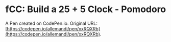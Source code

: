# fCC: Build a 25 + 5 Clock - Pomodoro

A Pen created on CodePen.io. Original URL: [https://codepen.io/allemandi/pen/xxRQXRb](https://codepen.io/allemandi/pen/xxRQXRb).


